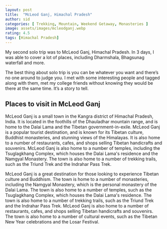```yaml
---
layout: post
title:  "McLeod Ganj, Himachal Pradesh"
author: sid
categories: [ Trekking, Mountain, Weekend Getaway, Monasteries ]
image: assets/images/mcleodganj.webp
rating: 4.5
tags: [Himachal Pradesh]
---
```

My second solo trip was to McLeod Ganj, Himachal Pradesh. In 3 days, I was able to cover a lot of places, including Dharmshala, Bhagsunag waterfall and more. 

The best thing about solo trip is you can be whatever you want and there’s no one around to judge you. I met with some interesting people and tagged along with them, met my college friends without knowing they would be there at the same time. It’s a story to tell.

<h2>Places to visit in McLeod Ganj</h2>

McLeod Ganj is a small town in the Kangra district of Himachal Pradesh, India. It is located in the foothills of the Dhauladhar mountain range, and is home to the Dalai Lama and the Tibetan government-in-exile. McLeod Ganj is a popular tourist destination, and is known for its Tibetan culture, Buddhist monasteries, and stunning views of the Himalayas. It is also home to a number of restaurants, cafes, and shops selling Tibetan handicrafts and souvenirs. McLeod Ganj is also home to a number of temples, including the Tsuglagkhang Complex, which houses the Dalai Lama's residence and the Namgyal Monastery. The town is also home to a number of trekking trails, such as the Triund Trek and the Indrahar Pass Trek.

McLeod Ganj is a great destination for those looking to experience Tibetan culture and Buddhism. The town is home to a number of monasteries, including the Namgyal Monastery, which is the personal monastery of the Dalai Lama. The town is also home to a number of temples, such as the Tsuglagkhang Complex, which houses the Dalai Lama's residence. The town is also home to a number of trekking trails, such as the Triund Trek and the Indrahar Pass Trek. McLeod Ganj is also home to a number of restaurants, cafes, and shops selling Tibetan handicrafts and souvenirs. The town is also home to a number of cultural events, such as the Tibetan New Year celebrations and the Losar Festival.


<div class="pa-carousel-widget" style="width:100%; height:480px; display:none;"
  data-link="https://traveltriangle.com/blog/things-to-do-in-mcleodganj/"
  data-title="Snaps during McLeog Ganj trip"
  data-delay="3">
  <object data="https://lh3.googleusercontent.com/HYOs819EGRb1SLycVW_L3YBEY8VgGqTiExarIchR3A0XuKHcZtBmj_Pns35xxpEbOgmVYqEqYWRPyKvVnCG_tPgita66g2E-r7kPnf6uunCPdcO-2rCT4ee35W0NuEpa30IRYkWbd6U=w960-rw-h720"></object>
  <object data="https://lh3.googleusercontent.com/4r9ao38GYmHNL30oLO-fL5LL_qsz0Zs9yfXpwWn1nFCupPvitWlbpBzXEYuzqDw119QwqijwIIUcxEVwy-8aCAv75f4nKPdAMMda7HbMY8L2GcCnf_3PZoZlCIGeJMSaiOyisElXKa4=w960-rw-h720"></object>
  <object data="https://lh3.googleusercontent.com/8A2bZuO2wD2IUE5cmOVm7Yt_zTW0qXMSqzxUm88UnMfPGV4en1h9Rou441L0CoeRgnhSka4yCYJ2nT2S50fQWcxkRB0GTP5PF1Zc2SXdTgapvPk-gAiI0VsrTz1C-6d5mwo77AQUG0k=w960-rw-h720"></object>
  <object data="https://lh3.googleusercontent.com/QmbJMWcX7-LerbcNBtPHljP-1DcG85KBtblys-SZP3UkJ-uIHFI-SohxsAJT8scqc5JUywalbV2caI3Vjg2JlKl1DLLqWt9aNQOei3i9cizeJrGtxjiQLajq8KopXKHxDOkDXOjxOOY=w960-rw-h720"></object>
  <object data="https://lh3.googleusercontent.com/QuJQSVCBY0z-sOjddn9QzH-k01uO7SP2YnCU08yphoB_AUBq2WvVM7aMhMPhVSZ-gMbdag75gAnAudfUwv4rql5q0gHurl8bzfgbQVqhASvWMMtFtsgxPkw_u4aKogRH-h9g8rPzUzw=w960-rw-h720"></object>
  <object data="https://lh3.googleusercontent.com/bvsgYxpZ1rZ1wNKYmx7g30yunXF-m412QqQYK17cC-roH2pR7R_ZOcXf6E0siz_DzVAdnqrhQ3D5mjUOisY8V1YQyr7LgyePReUONUjDAY7z0ze-j-TjXY1AO5KDbBXUc4htTbW5a0U=w960-rw-h720"></object>
  <object data="https://lh3.googleusercontent.com/Kqz79s-HcXslh13cU9vMmvzckPnsIiy4i64k4ZRAI5MqnBAZ4GVLPijboimd9G_FKEwSk2lKQ6ap7kl1KowmNNRmLLMzMsZ8LuB3G7uNZryE_srFPHPTF8DMElHopkVTpZc7Ay-dIgc=w960-rw-h720"></object>
  <object data="https://lh3.googleusercontent.com/jXali2_WpLfKTpYQZMe4Eesrd8efM5kIO0TD5NlvoPK0k0ZRkNR1CVBXsoTY6_L8yO1YeGOznZRiPHGiFR2JbXt46lJlCDGJB0LdfwoWi6KxWinyfF6kX3cO4C_5zcY1diHI3_iqkvk=w960-rw-h720"></object>
  <object data="https://lh3.googleusercontent.com/BdSaBYpuXHj4kg5p3VgVaqT6aV2ZiOHz1yzCECSblJUzy-c2Y7n0VBALYlumD77SxBRPYD4xGrrMOeRUqfvzu3MTu2hoM2qdEpOgWOXe0M8cgifzTYQrDGCtHXQ-RqQJtY6KOiJWWts=w960-rw-h720"></object>
  <object data="https://lh3.googleusercontent.com/_-JDCWkgknkwtpGK0N5FUX4FcBnVZxvIv4NTzniNbnaFC9LQ6czVfdqsZxTeqe3ksmT0SnnqqxcieI5jIXgvkgbvI8wjYvexR0lyLKknBGpzwXVOmu_-QxeluashXfFiCna6lEEM3VM=w960-rw-h720"></object>
  <object data="https://lh3.googleusercontent.com/5etk2KJwSuhCgf_MBdvfVOP--kl1rRftoGITZb5_fWoQPnE9h65zaJp3t5R7HQHB4nV04iUuUGnVGs2Mhtyr4c0jbnvNLCz4tBsadvfCbKc5YUQFcAEzBrpP0JSZ3qBDYYnmugacZC8=w960-rw-h720"></object>
  <object data="https://lh3.googleusercontent.com/3Iu5YKSrAeUaxFil28MOZg4WykkGtijXjMUjPPH2j18liceF3QHtPyA0Jk7SX4mDBq0lqYmYvPt1mAy1FFhEmklHoWtBPT_TCyX_5E6QC1fYGpCxO9AFYhmYXnl5N3e2cCWRQnxCICY=w960-rw-h720"></object>
  <object data="https://lh3.googleusercontent.com/bPQgAmAIW48GwqFaVE1mMTKCpjp91BAj0Ue1OP8oY49PMTqAZJesozjBnbgXLqzcHITjwgjnf8Mk-q3m0qQ_RX9ql2LbKb8vlRI9-aaJRkYDyHiKVTuqslnSWm-vFfZ7PaNQuTFtRAM=w960-rw-h720"></object>
  <object data="https://lh3.googleusercontent.com/wKymM3L2K4eZWuxiaYmmGwGNQnj4A_VmR8GH9izai4QcBkFWp3VT4vWPHW349JqqmmIge8E9xC9epP6NH3xw4itDCFyiVSXSURFMv0TxAOPSRcasf7PQWsr9P8j0W_VzVMhYEDlHTtc=w960-rw-h720"></object>
  <object data="https://lh3.googleusercontent.com/gyFlkpTXiHEU0YCVW4v753r5CawltVzorU5re_JyHPmuVUXjlXElt7DTBVaUTy_4A9geVTE-aLC0K_PiuMBCHkLjoptCDWySg8eScjUsygYOodGUnmWJmZ1Dz4zvkEL-cdlbYK1Lolo=w960-rw-h720"></object>
  <object data="https://lh3.googleusercontent.com/JkrHl2UZP0sCBvTTt2H6MAipmmN8hlspu9TQU1Md6ES-5QeHuG3OW2ZXtZ9HaRK06xFFHG2SSdX6b49vx1Ae7uib5Mx1fIz1FHb5flGL_f_QJjkxeKJvSkWHupE-6o76KYXWFHBJb9Q=w960-rw-h720"></object>
  <object data="https://lh3.googleusercontent.com/Y9QloKyZ3TfrFu_hfNhLx4Y2gZ6ZTXaa6f4qfbIn7_sWx3PXFUAqXdlc4-egK5nYH_HffcpTx7WyuRUcYAh2aHvNjP0rnYu-2cLV-2wK61-bnPfHDnlZ2zvT_8AYyBQLUU6w17_RjxM=w960-rw-h720"></object>
</div>
<Br/>